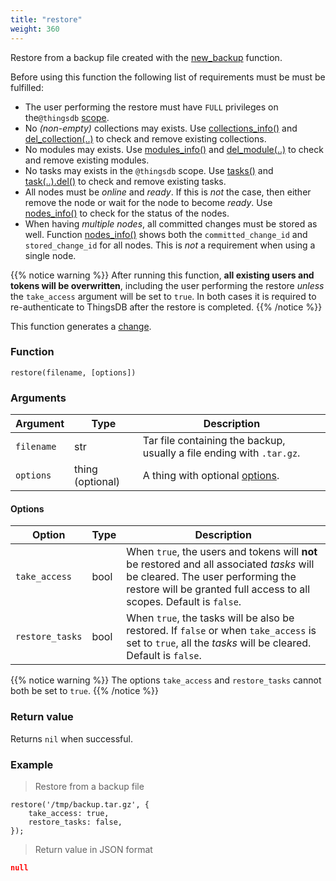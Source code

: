 ```yaml
---
title: "restore"
weight: 360
---
```


Restore from a backup file created with the [new_backup](#../../node-api/new_backup) function.

Before using this function the following list of requirements must be must be fulfilled:

 - The user performing the restore must have `FULL` privileges on the`@thingsdb` [scope](../../overview/scopes).
 - No _(non-empty)_ collections may exists. Use [collections_info()](../collections_info) and [del_collection(..)](../del_collection) to check and remove existing collections.
 - No modules may exists. Use [modules_info()](../modules_info) and [del_module(..)](../del_module) to check and remove existing modules.
 - No tasks may exists in the `@thingsdb` scope. Use [tasks()](../../collection-api/tasks) and [task(..).del()](../../data-types/task/del) to check and remove existing tasks.
 - All nodes must be *online* and *ready*. If this is *not* the case, then either remove the node or wait for the node to become *ready*. Use [nodes_info()](../../node-api/nodes_info) to check for the status of the nodes.
 - When having *multiple nodes*, all committed changes must be stored as well. Function [nodes_info()](../../node-api/nodes_info) shows both the `committed_change_id` and `stored_change_id` for all nodes. This is *not* a requirement when using a single node.

{{% notice warning %}}
After running this function, **all existing users and tokens will be overwritten**, including the user performing the restore *unless* the `take_access` argument will be set to `true`. In both cases it is required to re-authenticate to ThingsDB after the restore is completed.
{{% /notice %}}

This function generates a [change](../../overview/changes).

### Function

`restore(filename, [options])`

### Arguments

Argument | Type | Description
-------- | ---- | -----------
`filename` | str | Tar file containing the backup, usually a file ending with `.tar.gz`.
`options` | thing (optional) | A thing with optional [options](#options).


#### Options

Option | Type | Description
-------- | ---- | -----------
`take_access` | bool | When `true`, the users and tokens will **not** be restored and all associated *tasks* will be cleared. The user performing the restore will be granted full access to all scopes. Default is `false`.
`restore_tasks` | bool | When `true`, the tasks will be also be restored. If `false` or when `take_access` is set to `true`, all the *tasks* will be cleared. Default is `false`.

{{% notice warning %}}
The options `take_access` and `restore_tasks` cannot both be set to `true`.
{{% /notice %}}

### Return value

Returns `nil` when successful.

### Example

> Restore from a backup file

```thingsdb,syntax_only,@t
restore('/tmp/backup.tar.gz', {
    take_access: true,
    restore_tasks: false,
});
```

> Return value in JSON format

```json
null
```
